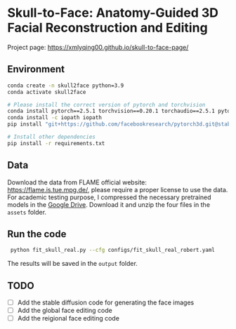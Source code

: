 # Skull-to-Face: Anatomy-Guided 3D Facial Reconstruction and Editing

Project page: https://xmlyqing00.github.io/skull-to-face-page/


## Environment

```bash
conda create -n skull2face python=3.9
conda activate skull2face

# Please install the correct version of pytorch and torchvision
conda install pytorch==2.5.1 torchvision==0.20.1 torchaudio==2.5.1 pytorch-cuda=12.4 -c pytorch -c nvidia
conda install -c iopath iopath
pip install "git+https://github.com/facebookresearch/pytorch3d.git@stable"

# Install other dependencies
pip install -r requirements.txt
```

## Data
Download the data from FLAME official website: https://flame.is.tue.mpg.de/, please require a proper license to use the data.
For academic testing purpose, I compressed the necessary pretrained models in the [Google Drive](https://drive.google.com/drive/folders/1gZQISBh42dOHI559VD3XfnvR4Wz1N80v?usp=sharing).
Download it and unzip the four files in the `assets` folder.

## Run the code

```bash
 python fit_skull_real.py --cfg configs/fit_skull_real_robert.yaml 
```
The results will be saved in the `output` folder.

## TODO
- [ ] Add the stable diffusion code for generating the face images
- [ ] Add the global face editing code
- [ ] Add the reigional face editing code
